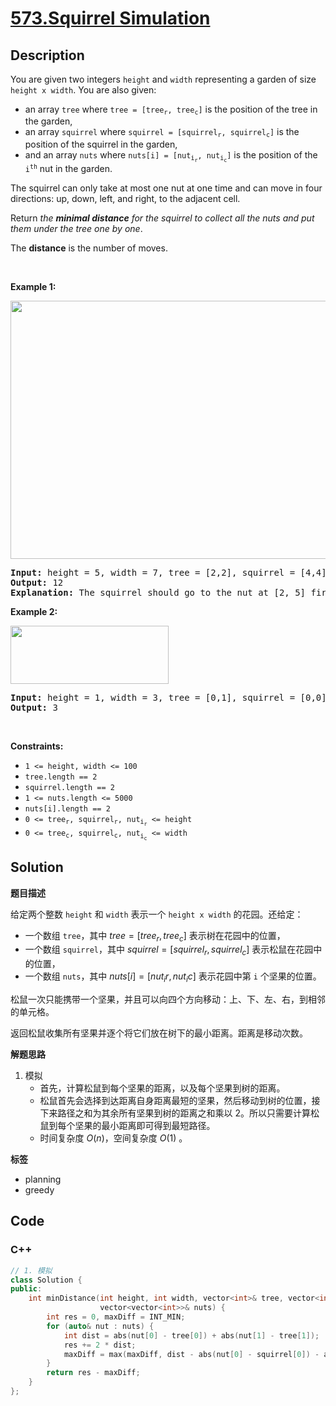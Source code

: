 # [573.Squirrel Simulation](https://leetcode.com/problems/squirrel-simulation/description/)

## Description

<p>You are given two integers <code>height</code> and <code>width</code> representing a garden of size <code>height x width</code>. You are also given:</p>

<ul>
  <li>an array <code>tree</code> where <code>tree = [tree<sub>r</sub>, tree<sub>c</sub>]</code> is the position of the tree in the garden,</li>
  <li>an array <code>squirrel</code> where <code>squirrel = [squirrel<sub>r</sub>, squirrel<sub>c</sub>]</code> is the position of the squirrel in the garden,</li>
  <li>and an array <code>nuts</code> where <code>nuts[i] = [nut<sub>i<sub>r</sub></sub>, nut<sub>i<sub>c</sub></sub>]</code> is the position of the <code>i<sup>th</sup></code> nut in the garden.</li>
</ul>

<p>The squirrel can only take at most one nut at one time and can move in four directions: up, down, left, and right, to the adjacent cell.</p>

<p>Return <em>the <strong>minimal distance</strong> for the squirrel to collect all the nuts and put them under the tree one by one</em>.</p>

<p>The <strong>distance</strong> is the number of moves.</p>

<p>&nbsp;</p>
<p><strong class="example">Example 1:</strong></p>
<img alt="" src="https://fastly.jsdelivr.net/gh/doocs/leetcode@main/solution/0500-0599/0573.Squirrel%20Simulation/images/squirrel1-grid.jpg" style="width: 573px; height: 413px;" />
<pre>
<strong>Input:</strong> height = 5, width = 7, tree = [2,2], squirrel = [4,4], nuts = [[3,0], [2,5]]
<strong>Output:</strong> 12
<strong>Explanation:</strong> The squirrel should go to the nut at [2, 5] first to achieve a minimal distance.
</pre>

<p><strong class="example">Example 2:</strong></p>
<img alt="" src="https://fastly.jsdelivr.net/gh/doocs/leetcode@main/solution/0500-0599/0573.Squirrel%20Simulation/images/squirrel2-grid.jpg" style="width: 253px; height: 93px;" />
<pre>
<strong>Input:</strong> height = 1, width = 3, tree = [0,1], squirrel = [0,0], nuts = [[0,2]]
<strong>Output:</strong> 3
</pre>

<p>&nbsp;</p>
<p><strong>Constraints:</strong></p>

<ul>
  <li><code>1 &lt;= height, width &lt;= 100</code></li>
  <li><code>tree.length == 2</code></li>
  <li><code>squirrel.length == 2</code></li>
  <li><code>1 &lt;= nuts.length &lt;= 5000</code></li>
  <li><code>nuts[i].length == 2</code></li>
  <li><code>0 &lt;= tree<sub>r</sub>, squirrel<sub>r</sub>, nut<sub>i<sub>r</sub></sub> &lt;= height</code></li>
  <li><code>0 &lt;= tree<sub>c</sub>, squirrel<sub>c</sub>, nut<sub>i<sub>c</sub></sub> &lt;= width</code></li>
</ul>

## Solution

**题目描述**

给定两个整数 `height` 和 `width` 表示一个 `height x width` 的花园。还给定：

- 一个数组 `tree`，其中 $tree = [tree_r, tree_c]$ 表示树在花园中的位置，
- 一个数组 `squirrel`，其中 $squirrel = [squirrel_r, squirrel_c]$ 表示松鼠在花园中的位置，
- 一个数组 `nuts`，其中 $nuts[i] = [nut_i r, nut_i c]$ 表示花园中第 `i` 个坚果的位置。

松鼠一次只能携带一个坚果，并且可以向四个方向移动：上、下、左、右，到相邻的单元格。

返回松鼠收集所有坚果并逐个将它们放在树下的最小距离。距离是移动次数。

**解题思路**

1. 模拟
   - 首先，计算松鼠到每个坚果的距离，以及每个坚果到树的距离。
   - 松鼠首先会选择到达距离自身距离最短的坚果，然后移动到树的位置，接下来路径之和为其余所有坚果到树的距离之和乘以 2。所以只需要计算松鼠到每个坚果的最小距离即可得到最短路径。
   - 时间复杂度 $O(n)$，空间复杂度 $O(1)$ 。

**标签**

- planning
- greedy

<!-- code start -->
## Code

### C++

```cpp
// 1. 模拟
class Solution {
public:
    int minDistance(int height, int width, vector<int>& tree, vector<int>& squirrel,
                    vector<vector<int>>& nuts) {
        int res = 0, maxDiff = INT_MIN;
        for (auto& nut : nuts) {
            int dist = abs(nut[0] - tree[0]) + abs(nut[1] - tree[1]);
            res += 2 * dist;
            maxDiff = max(maxDiff, dist - abs(nut[0] - squirrel[0]) - abs(nut[1] - squirrel[1]);
        }
        return res - maxDiff;
    }
};
```

<!-- code end -->

